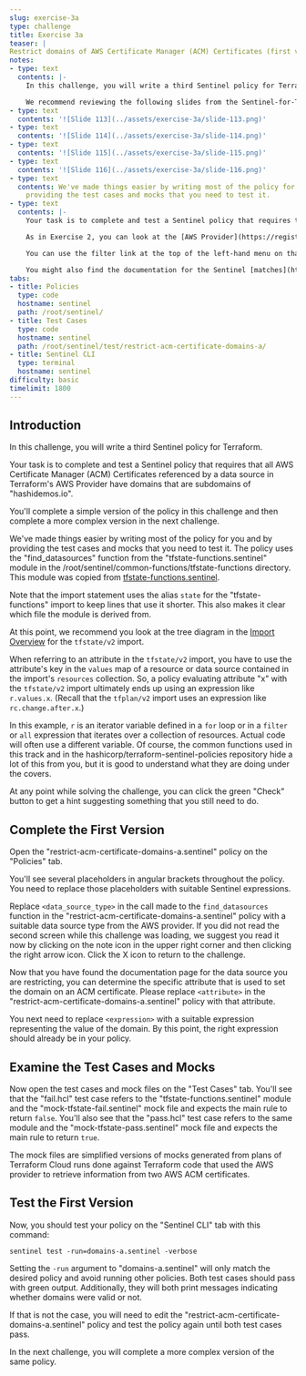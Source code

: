```yaml
---
slug: exercise-3a
type: challenge
title: Exercise 3a
teaser: |
Restrict domains of AWS Certificate Manager (ACM) Certificates (first version).
notes:
- type: text
  contents: |-
    In this challenge, you will write a third Sentinel policy for Terraform.

    We recommend reviewing the following slides from the Sentinel-for-Terraform-v4.pptx presentation.
- type: text
  contents: '![Slide 113](../assets/exercise-3a/slide-113.png)'
- type: text
  contents: '![Slide 114](../assets/exercise-3a/slide-114.png)'
- type: text
  contents: '![Slide 115](../assets/exercise-3a/slide-115.png)'
- type: text
  contents: '![Slide 116](../assets/exercise-3a/slide-116.png)'
- type: text
  contents: We've made things easier by writing most of the policy for you and by
    providing the test cases and mocks that you need to test it.
- type: text
  contents: |-
    Your task is to complete and test a Sentinel policy that requires that all AWS Certificate Manager (ACM) Certificates referenced by a data source in Terraform's AWS Provider have domains that are subdomains of "hashidemos.io". (This means the domains must end in ".hashidemos.io".)

    As in Exercise 2, you can look at the [AWS Provider](https://registry.terraform.io/providers/hashicorp/aws/latest/docs) documentation to search for the relevant data source.

    You can use the filter link at the top of the left-hand menu on that page to search for a data source that has "acm". Click on it to see what attributes are available for it.

    You might also find the documentation for the Sentinel [matches](https://docs.hashicorp.com/sentinel/language/spec/#matches-operator) operator useful.
tabs:
- title: Policies
  type: code
  hostname: sentinel
  path: /root/sentinel/
- title: Test Cases
  type: code
  hostname: sentinel
  path: /root/sentinel/test/restrict-acm-certificate-domains-a/
- title: Sentinel CLI
  type: terminal
  hostname: sentinel
difficulty: basic
timelimit: 1800
--- 
```

<style>
  v {
    display: inline-flex;
    color: white;
    background-color: rgb(17, 158, 111);
    align-items: center;
    justify-content: center;
    font-size: 14px;
    padding: 10px;
    border-radius: 2px;
    height: 24px;
  }
  t {
    display: inline-flex;
    border-radius: 5px;
    background-color: rgba(30,38,55,1);
    color: rgba(151,159,175,1);
    padding: 2px 10px 2px 5px;
    font-size: 14px;
    letter-spacing: 1.2px;
    justify-content: center;
    height: 24px;
    align-items: center;
  }
  t > a img {
    display: inline-block;
    max-height: 24px;
  }
  c {
    display: flex;
    justify-content: center;
    border-radius: 5px;
    background-color: black;
  }
  c > img {
    max-width: 200px;
    max-height: 200px;
  }
</style>

## Introduction
In this challenge, you will write a third Sentinel policy for Terraform.

Your task is to complete and test a Sentinel policy that requires that all AWS Certificate Manager (ACM) Certificates referenced by a data source in Terraform's AWS Provider have domains that are subdomains of "hashidemos.io".

You'll complete a simple version of the policy in this challenge and then complete a more complex version in the next challenge.

We've made things easier by writing most of the policy for you and by providing the test cases and mocks that you need to test it. The policy uses the "find_datasources" function from the "tfstate-functions.sentinel" module in the /root/sentinel/common-functions/tfstate-functions directory. This module was copied from [tfstate-functions.sentinel](https://github.com/hashicorp/terraform-sentinel-policies/blob/main/common-functions/tfstate-functions/tfstate-functions.sentinel).

Note that the import statement uses the alias `state` for the "tfstate-functions" import to keep lines that use it shorter. This also makes it clear which file the module is derived from.

At this point, we recommend you look at the tree diagram in the [Import Overview](https://www.terraform.io/docs/cloud/sentinel/import/tfstate-v2.html#import-overview) for the `tfstate/v2` import.

When referring to an attribute in the `tfstate/v2` import, you have to use the attribute's key in the `values` map of a resource or data source contained in the import's `resources` collection. So, a policy evaluating attribute "x" with the `tfstate/v2` import ultimately ends up using an expression like `r.values.x`. (Recall that the `tfplan/v2` import uses an expression like `rc.change.after.x`.)

In this example, `r` is an iterator variable defined in a `for` loop or in a `filter` or `all` expression that iterates over a collection of resources. Actual code will often use a different variable. Of course, the common functions used in this track and in the hashicorp/terraform-sentinel-policies repository hide a lot of this from you, but it is good to understand what they are doing under the covers.

At any point while solving the challenge, you can click the green "Check" button to get a hint suggesting something that you still need to do.

## Complete the First Version
Open the "restrict-acm-certificate-domains-a.sentinel" policy on the "Policies" tab.

You'll see several placeholders in angular brackets throughout the policy. You need to replace those placeholders with suitable Sentinel expressions.

Replace `<data_source_type>` in the call made to the `find_datasources` function in the "restrict-acm-certificate-domains-a.sentinel" policy with a suitable data source type from the AWS provider. If you did not read the second screen while this challenge was loading, we suggest you read it now by clicking on the note icon in the upper right corner and then clicking the right arrow icon. Click the X icon to return to the challenge.

Now that you have found the documentation page for the data source you are restricting, you can determine the specific attribute that is used to set the domain on an ACM certificate. Please replace `<attribute>` in the "restrict-acm-certificate-domains-a.sentinel" policy with that attribute.

You next need to replace `<expression>` with a suitable expression representing the value of the domain. By this point, the right expression should already be in your policy.

## Examine the Test Cases and Mocks
Now open the test cases and mock files on the "Test Cases" tab. You'll see that the "fail.hcl" test case refers to the "tfstate-functions.sentinel" module and the "mock-tfstate-fail.sentinel" mock file and expects the main rule to return `false`. You'll also see that the "pass.hcl" test case refers to the same module and the "mock-tfstate-pass.sentinel" mock file and expects the main rule to return `true`.

The mock files are simplified versions of mocks generated from plans of Terraform Cloud runs done against Terraform code that used the AWS provider to retrieve information from two AWS ACM certificates.

## Test the First Version
Now, you should test your policy on the "Sentinel CLI" tab with this command:
```
sentinel test -run=domains-a.sentinel -verbose
```
Setting the `-run` argument to "domains-a.sentinel" will only match the desired policy and avoid running other policies. Both test cases should pass with green output. Additionally, they will both print messages indicating whether domains were valid or not.

If that is not the case, you will need to edit the "restrict-acm-certificate-domains-a.sentinel" policy and test the policy again until both test cases pass.

In the next challenge, you will complete a more complex version of the same policy.

